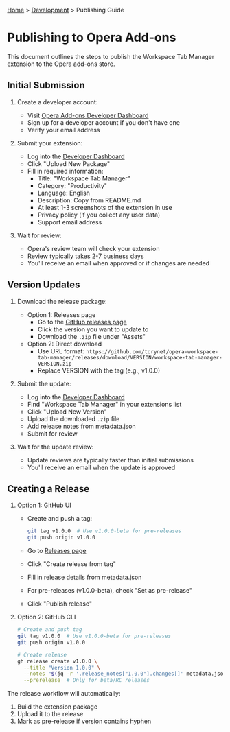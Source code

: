 [Home](../index.md) > [Development](index.md) > Publishing Guide

# Publishing to Opera Add-ons

This document outlines the steps to publish the Workspace Tab Manager extension to the Opera add-ons store.

## Initial Submission

1. Create a developer account:
   - Visit [Opera Add-ons Developer Dashboard](https://addons.opera.com/developer/)
   - Sign up for a developer account if you don't have one
   - Verify your email address

2. Submit your extension:
   - Log into the [Developer Dashboard](https://addons.opera.com/developer/)
   - Click "Upload New Package"
   - Fill in required information:
     - Title: "Workspace Tab Manager"
     - Category: "Productivity"
     - Language: English
     - Description: Copy from README.md
     - At least 1-3 screenshots of the extension in use
     - Privacy policy (if you collect any user data)
     - Support email address

3. Wait for review:
   - Opera's review team will check your extension
   - Review typically takes 2-7 business days
   - You'll receive an email when approved or if changes are needed

## Version Updates

1. Download the release package:
   - Option 1: Releases page
     - Go to the [GitHub releases page](https://github.com/torynet/opera-workspace-tab-manager/releases)
     - Click the version you want to update to
     - Download the `.zip` file under "Assets"
   - Option 2: Direct download
     - Use URL format: `https://github.com/torynet/opera-workspace-tab-manager/releases/download/VERSION/workspace-tab-manager-VERSION.zip`
     - Replace VERSION with the tag (e.g., v1.0.0)

2. Submit the update:
   - Log into the [Developer Dashboard](https://addons.opera.com/developer/)
   - Find "Workspace Tab Manager" in your extensions list
   - Click "Upload New Version"
   - Upload the downloaded `.zip` file
   - Add release notes from metadata.json
   - Submit for review

3. Wait for the update review:
   - Update reviews are typically faster than initial submissions
   - You'll receive an email when the update is approved

## Creating a Release

1. Option 1: GitHub UI
   - Create and push a tag:

     ```bash
     git tag v1.0.0  # Use v1.0.0-beta for pre-releases
     git push origin v1.0.0
     ```

   - Go to [Releases page](https://github.com/torynet/opera-workspace-tab-manager/releases)
   - Click "Create release from tag"
   - Fill in release details from metadata.json
   - For pre-releases (v1.0.0-beta), check "Set as pre-release"
   - Click "Publish release"

2. Option 2: GitHub CLI

   ```bash
   # Create and push tag
   git tag v1.0.0  # Use v1.0.0-beta for pre-releases
   git push origin v1.0.0

   # Create release
   gh release create v1.0.0 \
     --title "Version 1.0.0" \
     --notes "$(jq -r '.release_notes["1.0.0"].changes[]' metadata.json | sed 's/^/- /')" \
     --prerelease  # Only for beta/RC releases
   ```

The release workflow will automatically:

1. Build the extension package
2. Upload it to the release
3. Mark as pre-release if version contains hyphen
